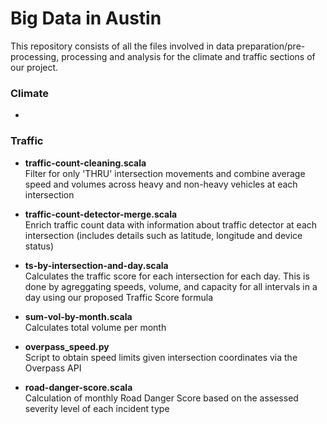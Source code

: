 # Big Data in Austin

This repository consists of all the files involved in data preparation/pre-processing, processing and analysis for the climate and traffic sections of our project.

### Climate

- 

### Traffic

- **traffic-count-cleaning.scala** <br>
Filter for only 'THRU' intersection movements and combine average speed and volumes across heavy and non-heavy vehicles at each intersection

- **traffic-count-detector-merge.scala** <br>
Enrich traffic count data with information about traffic detector at each intersection (includes details such as latitude, longitude and device status)

- **ts-by-intersection-and-day.scala** <br>
Calculates the traffic score for each intersection for each day. This is done by agreggating speeds, volume, and capacity for all intervals in a day using our proposed Traffic Score formula

- **sum-vol-by-month.scala** <br>
Calculates total volume per month

- **overpass_speed.py** <br>
Script to obtain speed limits given intersection coordinates via the Overpass API

- **road-danger-score.scala** <br>
Calculation of monthly Road Danger Score based on the assessed severity level of each incident type